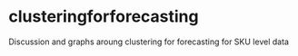 # clusteringforforecasting

Discussion and graphs aroung clustering for forecasting for SKU level data
